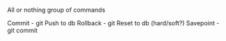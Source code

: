 All or nothing group of commands

Commit  -  git Push to db
Rollback -  git Reset to db (hard/soft?)
Savepoint - git commit


